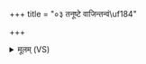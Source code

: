 +++
title = "०३ तनूष्टे वाजिन्तन्वं\uf184"

+++
<details><summary>मूलम् (VS)</summary>

त॒नूष्टे॑ वाजिन्त॒न्वं१॒॑ नय॑न्ती वा॒मम॒स्मभ्यं॒ धाव॑तु॒ शर्म॒ तुभ्य॑म्।  
अह्रु॑तो म॒हो ध॒रुणा॑य दे॒वो दि॒वी᳡व॒ ज्योतिः॒ स्वमा मि॑मीयात् ॥
</details>